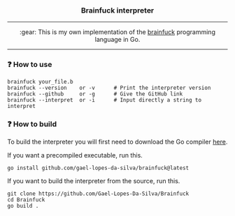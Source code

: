 <h3 align="center">
    Brainfuck interpreter
</h3>

---

<p align="center">
    :gear: This is my own implementation of the <a href="https://en.wikipedia.org/wiki/Brainfuck">brainfuck</a> programming language in Go.
</p>

---

### :question: How to use
~~~
brainfuck your_file.b
brainfuck --version    or -v      # Print the interpreter version
brainfuck --github     or -g      # Give the GitHub link
brainfuck --interpret  or -i      # Input directly a string to interpret
~~~

### :question: How to build
To build the interpreter you will first need to download the Go compiler [here](https://go.dev/dl/).

If you want a precompiled executable, run this.
~~~console
go install github.com/gael-lopes-da-silva/brainfuck@latest
~~~

If you want to build the interpreter from the source, run this.
~~~console
git clone https://github.com/Gael-Lopes-Da-Silva/Brainfuck
cd Brainfuck
go build .
~~~
